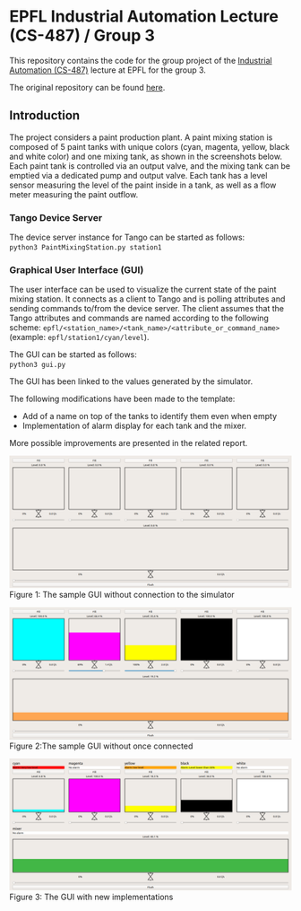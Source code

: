 # EPFL Industrial Automation Lecture (CS-487) / Group 3
This repository contains the code for the group project of the [Industrial Automation (CS-487)](https://edu.epfl.ch/coursebook/en/industrial-automation-CS-487) lecture at EPFL for the group 3.

The original repository can be found [here](https://github.com/phsommer/epfl-cs-487-paint-mixing-plant).

## Introduction
The project considers a paint production plant. A paint mixing station is composed of 5 paint tanks with unique colors (cyan, magenta, yellow, black and white color) and one mixing tank, as shown in the screenshots below. Each paint tank is controlled via an output valve, and the mixing tank can be emptied via a dedicated pump and output valve. Each tank has a level sensor measuring the level of the paint inside in a tank, as well as a flow meter measuring the paint outflow.

### Tango Device Server
The device server instance for Tango can be started as follows:  
`python3 PaintMixingStation.py station1`

### Graphical User Interface (GUI)
The user interface can be used to visualize the current state of the paint mixing station. It connects as a client to Tango and is polling attributes and sending commands to/from the device server. The client assumes that the Tango attributes and commands are named according to the following scheme: `epfl/<station_name>/<tank_name>/<attribute_or_command_name>` (example: `epfl/station1/cyan/level`).

The GUI can be started as follows:  
`python3 gui.py`

The GUI has been linked to the values generated by the simulator.

The following modifications have been made to the template:

- Add of a name on top of the tanks to identify them even when empty
- Implementation of alarm display for each tank and the mixer.

More possible improvements are presented in the related report.

![Start](screenshot_start.png)
Figure 1: The sample GUI without connection to the simulator

![Sample](screenshot.png)
Figure 2:The sample GUI without once connected

![Result](screenshot_final.png)
Figure 3: The GUI with new implementations